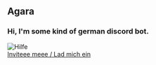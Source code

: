 ## Agara
### Hi, I'm some kind of german discord bot.
![Hilfe](https://i.imgur.com/PmXDogl.png)
<br  />
[Inviteee meee / Lad mich ein](https://discordapp.com/oauth2/authorize?client_id=379965535439552512&scope=bot&permissions=52224)
